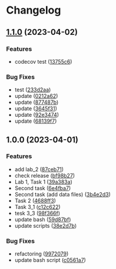 # Changelog

## [1.1.0](https://github.com/anton950712/devops/compare/v1.0.0...v1.1.0) (2023-04-02)


### Features

* codecov test ([13755c6](https://github.com/anton950712/devops/commit/13755c608b673b0dd27e3fa0c7445abbb37e372d))


### Bug Fixes

* test ([233d2aa](https://github.com/anton950712/devops/commit/233d2aab783a5b801ee5e5582a08a5c4db2cfa8e))
* update ([0212a62](https://github.com/anton950712/devops/commit/0212a62b494dd88bbe55ff9abe7b9f6d59320cc9))
* update ([877487b](https://github.com/anton950712/devops/commit/877487b6f241ac23075dece088dab93f985d952d))
* update ([3645f31](https://github.com/anton950712/devops/commit/3645f3185f591dd2af70fc9c491c3923ad89fd66))
* update ([92e3474](https://github.com/anton950712/devops/commit/92e34743f143e6d782df11cfca54afb0e0b3139e))
* update ([68139f7](https://github.com/anton950712/devops/commit/68139f77e22e96a7c6be8521c8f66facf373677e))

## 1.0.0 (2023-04-01)


### Features

* add lab_2 ([87ceb71](https://github.com/anton950712/devops/commit/87ceb71582fa615772385c7273d91c6c8e6f9625))
* check release ([bf98b27](https://github.com/anton950712/devops/commit/bf98b2778f9f9b1878eaff172c2d1acf0bc12888))
* Lab 1, Task 1 ([39a383a](https://github.com/anton950712/devops/commit/39a383a591f620ea2fc53db780be3bc9d1894548))
* Second task ([6e4fba7](https://github.com/anton950712/devops/commit/6e4fba7010f29cb947a463cb83df044df9f51305))
* Second task (add data files) ([3b4e2d3](https://github.com/anton950712/devops/commit/3b4e2d399cbcadec19ace2406cbe0a0b4613d6b2))
* Task 2 ([4688ff3](https://github.com/anton950712/devops/commit/4688ff3327c54205edc08db18854ed1a5225a60b))
* Task 3_1 ([c12c622](https://github.com/anton950712/devops/commit/c12c622f2b78fe32d8b6d57e62d22e82ee3ac689))
* tesk 3_3 ([98f366f](https://github.com/anton950712/devops/commit/98f366f6e526e0505ae7424c00c0bf0aa47c0e6f))
* update bash ([59d87bf](https://github.com/anton950712/devops/commit/59d87bf4c5fbc187dc3943ecc36bd50a8a2e9802))
* update scripts ([38e2d7b](https://github.com/anton950712/devops/commit/38e2d7b473d2471a5445a44482b2ee6be1c92d83))


### Bug Fixes

* refactoring ([9972079](https://github.com/anton950712/devops/commit/9972079cfc874f93436f934ea0923a6e3673cd48))
* update bash script ([c0561a7](https://github.com/anton950712/devops/commit/c0561a7f5710521b5506ed53e099dc444517619a))
